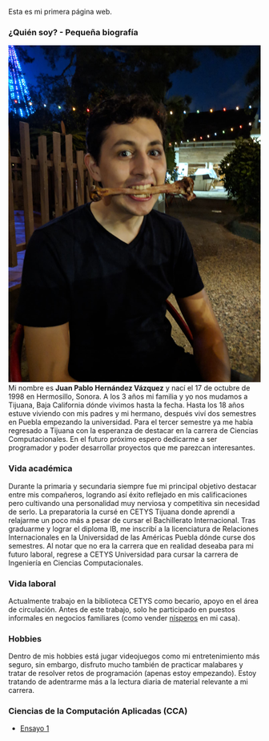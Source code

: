 
Esta es mi primera página web.

### ¿Quién soy? - Pequeña biografía
![useful image](assets/hueso.jpg)
Mi nombre es **Juan Pablo Hernández Vázquez** y nací el 17 de octubre de 1998 en Hermosillo, Sonora. A los 3 años mi familia y yo nos mudamos a Tijuana, Baja California dónde vivimos hasta la fecha. Hasta los 18 años estuve viviendo con mis padres y mi hermano, después viví dos semestres en Puebla empezando la universidad. Para el tercer semestre ya me había regresado a Tijuana con la esperanza de destacar en la carrera de Ciencias Computacionales. En el futuro próximo espero dedicarme a ser programador y poder desarrollar proyectos que me parezcan interesantes. 

### Vida académica
Durante la primaria y secundaria siempre fue mi principal objetivo destacar entre mis compañeros, logrando así éxito reflejado en mis calificaciones pero cultivando una personalidad muy nerviosa y competitiva sin necesidad de serlo. La preparatoria la cursé en CETYS Tijuana donde aprendí a relajarme un poco más a pesar de cursar el Bachillerato Internacional. Tras graduarme y lograr el diploma IB, me inscribí a la licenciatura de Relaciones Internacionales en la Universidad de las Américas Puebla dónde curse dos semestres. Al notar que no era la carrera que en realidad deseaba para mi futuro laboral, regrese a CETYS Universidad para cursar la carrera de Ingeniería en Ciencias Computacionales.

### Vida laboral
Actualmente trabajo en la biblioteca CETYS como becario, apoyo en el área de circulación. Antes de este trabajo, solo he participado en puestos informales en negocios familiares (como vender [nísperos](https://es.wikipedia.org/wiki/Eriobotrya_japonica) en mi casa).

### Hobbies
Dentro de mis hobbies está jugar videojuegos como mi entretenimiento más seguro, sin embargo, disfruto mucho también de practicar malabares y tratar de resolver retos de programación (apenas estoy empezando). Estoy tratando de adentrarme más a la lectura diaria de material relevante a mi carrera.

### Ciencias de la Computación Aplicadas (CCA)
- [Ensayo 1](https://docs.google.com/document/d/1uPTwcGMC48-MD9gbLqAVhqzgAzcKstX6ROAClG6_Vys/edit?usp=sharing)
